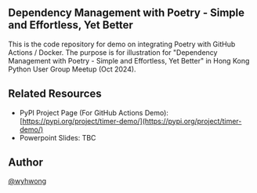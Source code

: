 ## Dependency Management with Poetry - Simple and Effortless, Yet Better

This is the code repository for demo on integrating Poetry with GitHub Actions / Docker. The purpose is for illustration for "Dependency Management with Poetry - Simple and Effortless, Yet Better" in Hong Kong Python User Group Meetup (Oct 2024).

## Related Resources

- PyPI Project Page (For GitHub Actions Demo): [https://pypi.org/project/timer-demo/](https://pypi.org/project/timer-demo/)
- Powerpoint Slides: TBC

## Author
[@wyhwong](https://github.com/wyhwong)

